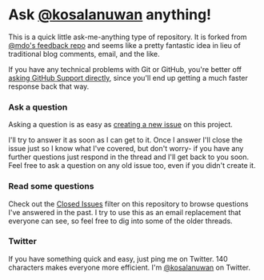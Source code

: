 # Ask [@kosalanuwan](https://github.com/kosalanuwan) anything!

This is a quick little ask-me-anything type of repository. It is forked from [@mdo's feedback repo](https://github.com/mdo/ama) and seems like a pretty fantastic idea in lieu of traditional blog comments, email, and the like.

If you have any technical problems with Git or GitHub, you're better off [asking GitHub Support directly](https://github.com/contact), since you'll end up getting a much faster response back that way.

### Ask a question

Asking a question is as easy as [creating a new issue](https://github.com/kosalanuwan/ama/issues/new) on this project.

I'll try to answer it as soon as I can get to it. Once I answer I'll close the issue just so I know what I've covered, but don't worry- if you have any further questions just respond in the thread and I'll get back to you soon. Feel free to ask a question on any old issue too, even if you didn't create it.

### Read some questions

Check out the [Closed Issues](https://github.com/kosalanuwan/ama/issues?sort=created&direction=desc&state=closed&page=1) filter on this repository to browse questions I've answered in the past. I try to use this as an email replacement that everyone can see, so feel free to dig into some of the older threads.

### Twitter

If you have something quick and easy, just ping me on Twitter. 140 characters makes everyone more efficient. I'm [@kosalanuwan](https://twitter.com/kosalanuwan) on Twitter.
